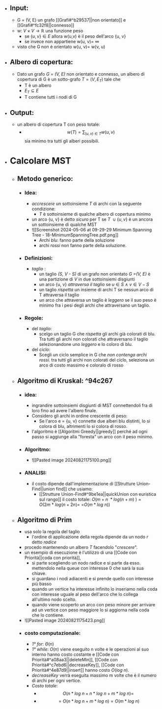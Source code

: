 - ## Input:
	- G = (V, E) un grafo [[Grafi#^b29537||non orientato]] e  [[Grafi#^fc32f8||connesso]] 
	- w: $V \times V \rightarrow \mathbb{R}$ una funzione peso
		- se $\{u, v\} \in E$ allora  w(u,v) è il peso dell'arco {u, v}
		- se invece non appartiene w(u, v)= $\infty$ 
	- visto che G non è orientato  w(u, v)= w(v, u)
- ## Albero di copertura:
	- Dato un grafo _G = (V, E)_ non orientato e connesso, un albero di copertura di G è un sotto-grafo $T = (V, E_T)$ tale che
		- T è un albero 
		- $E_T\subseteq E$
		- T contiene tutti i nodi di G
- ## Output:
	- un albero di copertura T con peso totale:
		- $$w(T) = \sum_{(u,v)\in T}w(u, v)$$
		  sia minimo tra tutti gli alberi possibili.
- # Calcolare MST
	- ## Metodo generico:
		- ### Idea:
			- _accrescere_ un sottoinsieme _T_ di archi con la seguente condizione:
				- _T_ è sottoinsieme di qualche albero di copertura minimo 
			- un arco {u, v} è detto _sicuro_ per T se $T\ \cup \{u, v\}$ è un ancora un sottoinsieme di qualche MST 
			- ![[Screenshot 2024-05-06 at 09-29-29 Minimum Spanning Tree - 18-MinimumSpanningTree.pdf.png]]
				- Archi _blu_: fanno parte della soluzione 
				- archi _rossi_  non fanno parte della soluzione.
		- ### Definizioni:
			- _taglio_ : 
				- un taglio _(S, V - S)_ di un grafo non orientato _G =(V, E)_ è una partizione di _V_ in due sottoinsiemi disgiunti
				- un arco {u, v} _attraversa il taglio_ se $u\in S \ \wedge \ v\in V-S$
				- un taglio _rispetta_ un insieme di archi T se nessun arco di T attraversa il taglio 
				- un arco che attraversa un taglio è _leggero_ se il suo peso è minimo fra i pesi degli archi che attraversano un taglio.
		- ### Regole:
			- del _taglio_:
				- scelgo un taglio G che _rispetta_ gli archi già colorati di blu. Tra tutti gli archi non colorati che attraversano il taglio selezionandone uno _leggero_ e lo coloro di blu.
			- del _ciclo_:
				- Scegli un ciclo semplice in G che _non contenga archi rossi_. tra tutti gli archi non colorati del ciclo, seleziona un arco di costo massimo e coloralo di rosso 
	- ## Algoritmo di Kruskal:  ^94c267
		- ### idea:
			- ingrandire sottoinsiemi disgiunti di MST connettendoli fra di loro fino ad avere l'albero finale.
			- Considero gli archi in ordine crescente di peso:
				- Se l'arco e = {u, v} connette due alberi blu distinti, lo si colora di blu, altrimenti lo si colora di rosso.
			- l'algoritmo è [[Algoritmi Greedy||greedy]] perché ad ogni passo si aggiunge alla "foresta" un arco con il peso minimo.
		- ### Algoritmo:
			- ![[Pasted image 20240821175100.png]]
		- ### ANALISI:
			- il costo dipende dall'implementazione di [[Strutture Union-Find||union find]] che usiamo:
				- [[Strutture Union-Find#^9be1ea||quickUnion con euristica sul rango]] il costo totale: $O(m+n\ *log (n+m)\ )=O(2m\ *\ log(n+2n)=$
				  =$O(m*log\ n))$ 
	- ## Algoritmo di Prim
		- usa solo la regola del taglio 
			- l'ordine di applicazione della regola dipende da un nodo _r_ detto _radice_
		- procedo mantenendo un albero _T_ facendolo "_crescere_". 
		- un esempio di esecuzione è l'utilizzo di una [[Code con Priorità||coda con priorità]], 
			- si parte scegliendo un nodo radice e si parte da esso. mettendolo nella queue con interesse 0 che sarà la sua chiave.
			- si guardano i nodi adiacenti e si prende quello con interesse più basso
			- quando un vertice ha interesse infinito lo inseriamo nella coda con interesse uguale al peso dell'arco che lo collega all'ultimo nodo scelto. 
			- quando viene scoperto un arco con peso minore per arrivare ad un vertice con peso maggiore lo si aggiorna nella coda che lo contiene. 
		- ![[Pasted image 20240821175423.png]]
		- ### costo computazionale: 
			- _1° for_: $\Theta(n)$
			- _1° while_: $O(n)$ viene eseguito n volte e le operazioni al suo interno hanno costo costante e [[Code con Priorità#^a08aa3||deleteMin]], [[Code con Priorità#^c7ebd6||decreaseKey]], [[Code con Priorità#^4e87d9||insert]] hanno costo $O(log \ n )$. 
			- _decreaseKey_ verrà eseguita massimo m volte che è il numero di archi per ogni vertice. 
			- _Costo totale_: 
				- $$O(n *log \ n + n *log \ n+m *log \ n)=$$
				- $$=O(n *log \ n+m *log \ n)= O(m *log \ n)$$